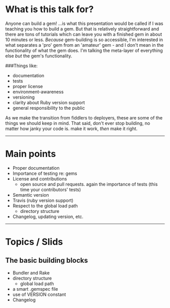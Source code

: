 # What is this talk for?
Anyone can build a gem! …is what this presentation would be called if I was teaching you how to build a gem. But that is relatively straightforward and there are tons of tutorials which can leave you with a finished gem in about 10 minutes or less. *Because* gem-building is so accessible, I'm interested in what separates a 'pro' gem from an 'amateur' gem - and I don't mean in the functionality of what the gem does. I'm talking the meta-layer of everything else *but* the gem's functionality.  

###Things like:

- documentation
- tests
- proper license
- environment-awareness
- versioning
- clarity about Ruby version support
- general responsibility to the public

As we make the transition from fiddlers to deployers, these are some of the things we should keep in mind. That said, don't ever stop building, no matter how janky your code is. make it work, *then* make it right.


-----

# Main points

- Proper documentation
- Importance of testing re: gems
- License and contributions
	- open source and pull requests. again the importance of tests (this time your contributors' tests)
- Semantic version
- Travis (ruby version support)
- Respect to the global load path
	- directory structure
- Changelog, updating version, etc.

-----

# Topics / Slids

## The basic building blocks

- Bundler and Rake
- directory structure
	- global load path
- a smart .gemspec file
- use of VERSION constant
- Changelog

# 










